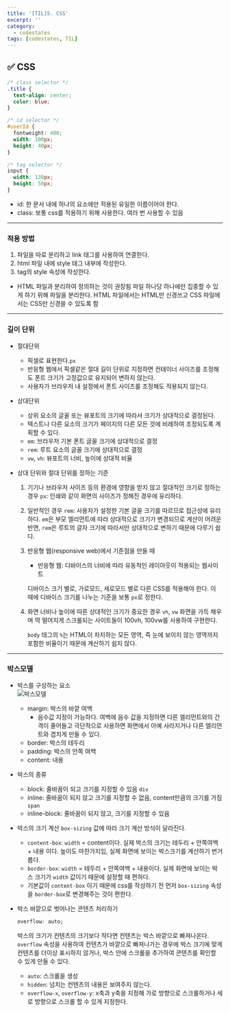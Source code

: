 ```yaml
---
title: '[TIL]5. CSS'
excerpt: ''
category:
  - codestates
tags: [codestates, TIL]
---
```


## ✅ CSS

```css
/* class selector */
.title {
  text-align: center;
  color: blue;
}

/* id selector */
#userId {
  fontweight: 400;
  width: 100px;
  height: 40px;
}

/* tag selector */
input {
  width: 130px;
  height: 50px;
}
```

- id: 한 문서 내에 하나의 요소에만 적용된 유일한 이름이어야 한다.
- class: 보통 css를 적용하기 위해 사용한다. 여러 번 사용할 수 있음

---

### 적용 방법

1. 파일을 따로 분리하고 link 태그를 사용하여 연결한다.
2. html 파일 내에 style 태그 내부에 작성한다.
3. tag의 style 속성에 작성한다.

- HTML 파일과 분리하여 정의하는 것이 권장됨
  파일 하나당 하나에만 집중할 수 있게 하기 위해 파일을 분리한다. HTML 파일에서는 HTML만 신경쓰고 CSS 파일에서는 CSS만 신경쓸 수 있도록 함

---

### 길이 단위

- 절대단위
  - 픽셀로 표현한다.`px`
  - 반응형 웹에서 픽셀같은 절대 길이 단위로 지정하면 컨테이너 사이즈를 조정해도 폰트 크기가 고정값으로 유지되어 변하지 않는다.
  - 사용자가 브라우저 내 설정에서 폰트 사이즈를 조정해도 적용되지 않는다.
- 상대단위
  - 상위 요소의 글꼴 또는 뷰포트의 크기에 따라서 크기가 상대적으로 결정된다.
  - 텍스트나 다른 요소의 크기가 페이지의 다른 모든 것에 비례하여 조정되도록 계획할 수 있다.
  - `em`: 브라우저 기본 폰트 글꼴 크기에 상대적으로 결정
  - `rem`: 루트 요소의 글꼴 크기에 상대적으로 결정
  - `vw`, `vh`: 뷰포트의 너비, 높이에 상대적 비율
- 상대 단위와 절대 단위를 정하는 기준

  1. 기기나 브라우저 사이즈 등의 환경에 영향을 받지 않고 절대적인 크기로 정하는 경우
     `px`: 인쇄와 같이 화면의 사이즈가 정해진 경우에 유리하다.
  2. 일반적인 경우
     `rem`: 사용자가 설정한 기본 글꼴 크기를 따르므로 접근성에 유리하다.
     `em`은 부모 엘리먼트에 따라 상대적으로 크기가 변경되므로 계산이 어려운 반면, `rem`은 루트의 글자 크기에 따라서만 상대적으로 변하기 때문에 다루기 쉽다.
  3. 반응형 웹(responsive web)에서 기준점을 만들 때

     - 반응형 웹: 디바이스의 너비에 따라 유동적인 레이아웃이 적용되는 웹사이트

     디바이스 크기 별로, 가로모드, 세로모드 별로 다른 CSS를 적용해야 한다. 이 때에 디바이스 크기를 나누는 기준을 보통 `px`로 정한다.

  4. 화면 너비나 높이에 따른 상대적인 크기가 중요한 경우
     `vh`, `vw`
     화면을 가득 채우며 딱 떨어지게 스크롤되는 사이트들이 100vh, 100vw를 사용하여 구현한다.

     `body` 태그의 `%`는 HTML이 차지하는 모든 영역, 즉 눈에 보이지 않는 영역까지 포함한 비율이기 때문에 계산하기 쉽지 않다.

---

### 박스모델

- 박스를 구성하는 요소  
  ![박스모델](http://tcpschool.com/lectures/img_css_boxmodel.png)

  - margin: 박스의 바깥 여백
    - 음수값 지정이 가능하다. 여백에 음수 값을 지정하면 다른 엘리먼트와의 간격이 줄어들고 극단적으로 사용하면 화면에서 아예 사라지거나 다른 엘리먼트와 겹치게 만들 수 있다.
  - border: 박스의 테두리
  - padding: 박스의 안쪽 여백
  - content: 내용

- 박스의 종류

  - block: 줄바꿈이 되고 크기를 지정할 수 있음 `div`
  - inline: 줄바꿈이 되지 않고 크기를 지정할 수 없음, content만큼의 크기를 가짐 `span`
  - inline-block: 줄바꿈이 되지 않고, 크기를 지정할 수 있음

- 박스의 크기 계산
  `box-sizing` 값에 따라 크기 계산 방식이 달라진다.

  - `content-box`: `width` = content이다. 실제 박스의 크기는 테두리 + 안쪽여백 + 내용 이다. 높이도 마찬가지임, 실제 화면에 보이는 박스크기를 계산하기 번거롭다.
  - `border-box`: `width` = 테두리 + 안쪽여백 + 내용이다. 실제 화면에 보이는 박스 크기가 `width` 값이기 때문에 설정할 때 편하다.
  - 기본값이 `content-box` 이기 때문에 css를 작성하기 전 먼저 `box-sizing` 속성을 `border-box`로 변경해주는 것이 편한다.

- 박스 바깥으로 벗어나는 콘텐츠 처리하기
  ```css
  overflow: auto;
  ```
  박스의 크기가 컨텐츠의 크기보다 작다면 컨텐츠는 박스 바깥으로 빠져나온다. `overflow` 속성을 사용하여 컨텐츠가 바깥으로 빠져나가는 경우에 박스 크기에 맞게 컨텐츠를 더이상 표시하지 않거나, 박스 안에 스크롤을 추가하여 콘텐츠를 확인할 수 있게 만들 수 있다.
  - `auto`: 스크롤을 생성
  - `hidden`: 넘치는 컨텐츠의 내용은 보여주지 않는다.
  - `overflow-x`, `overflow-y`: x축과 y축을 지정해 가로 방향으로 스크롤하거나 세로 방향으로 스크롤 할 수 있게 지정한다.
